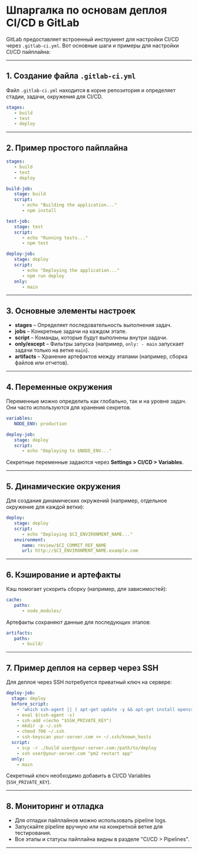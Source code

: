 # Шпаргалка по основам деплоя CI/CD в GitLab

GitLab предоставляет встроенный инструмент для настройки CI/CD через `.gitlab-ci.yml`. Вот основные шаги и примеры для
настройки CI/CD пайплайна:

---

## 1. **Создание файла `.gitlab-ci.yml`**

Файл `.gitlab-ci.yml` находится в корне репозитория и определяет стадии, задачи, окружения для CI/CD.

```yaml
stages:
   - build
   - test
   - deploy
```

---

## 2. **Пример простого пайплайна**

```yaml
stages:
   - build
   - test
   - deploy

build-job:
   stage: build
   script:
      - echo "Building the application..."
      - npm install

test-job:
   stage: test
   script:
      - echo "Running tests..."
      - npm test

deploy-job:
   stage: deploy
   script:
      - echo "Deploying the application..."
      - npm run deploy
   only:
      - main
```

---

## 3. **Основные элементы настроек**

- **stages** – Определяет последовательность выполнения задач.
- **jobs** – Конкретные задачи на каждом этапе.
- **script** – Команды, которые будут выполнены внутри задачи.
- **only/except** – Фильтры запуска (например, `only: - main` запускает задачи только на ветке `main`).
- **artifacts** – Хранение артефактов между этапами (например, сборка файлов или отчетов).

---

## 4. **Переменные окружения**

Переменные можно определить как глобально, так и на уровне задач. Они часто используются для хранения секретов.

```yaml
variables:
   NODE_ENV: production

deploy-job:
   stage: deploy
   script:
      - echo "Deploying to $NODE_ENV..."
```

Секретные переменные задаются через **Settings > CI/CD > Variables**.

---

## 5. **Динамические окружения**

Для создания динамических окружений (например, отдельное окружение для каждой ветки):

```yaml
deploy:
   stage: deploy
   script:
      - echo "Deploying $CI_ENVIRONMENT_NAME..."
   environment:
      name: review/$CI_COMMIT_REF_NAME
      url: http://$CI_ENVIRONMENT_NAME.example.com
```

---

## 6. **Кэширование и артефакты**

Кэш помогает ускорить сборку (например, для зависимостей):

```yaml
cache:
   paths:
      - node_modules/
```

Артефакты сохраняют данные для последующих этапов:

```yaml
artifacts:
   paths:
      - build/
```

---

## 7. **Пример деплоя на сервер через SSH**

Для деплоя через SSH потребуется приватный ключ на сервере:

```yaml
deploy-job:
  stage: deploy
  before_script:
    - 'which ssh-agent || ( apt-get update -y && apt-get install openssh-client -y )'
    - eval $(ssh-agent -s)
    - ssh-add <(echo "$SSH_PRIVATE_KEY")
    - mkdir -p ~/.ssh
    - chmod 700 ~/.ssh
    - ssh-keyscan your-server.com >> ~/.ssh/known_hosts
  script:
    - scp -r ./build user@your-server.com:/path/to/deploy
    - ssh user@your-server.com "pm2 restart app"
  only:
    - main
```

Секретный ключ необходимо добавить в CI/CD Variables (`SSH_PRIVATE_KEY`).

---

## 8. **Мониторинг и отладка**

- Для отладки пайплайнов можно использовать pipeline logs.
- Запускайте pipeline вручную или на конкретной ветке для тестирования.
- Все этапы и статусы пайплайна видны в разделе "CI/CD > Pipelines".

---